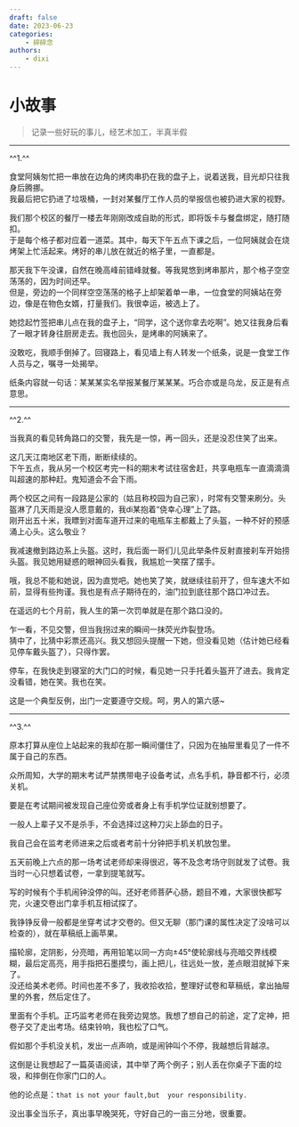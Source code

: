 ```yaml
---
draft: false
date: 2023-06-23
categories:
    - 碎碎念
authors:
    - dixi
---
```

# 小故事

<div id="progress-container">
  <div id="progress-bar"></div>
</div>

> 记录一些好玩的事儿，经艺术加工，半真半假
<!-- more -->


---

^^1.^^


食堂阿姨匆忙把一串放在边角的烤肉串扔在我的盘子上，说着送我，目光却只往我身后腾挪。  
我最后把它扔进了垃圾桶，一封对某餐厅工作人员的举报信也被扔进大家的视野。

我们那个校区的餐厅一楼去年刚刚改成自助的形式，即将饭卡与餐盘绑定，随打随扣。  
于是每个格子都对应着一道菜。其中，每天下午五点下课之后，一位阿姨就会在烧烤架上忙活起来。烤好的串儿放在就近的格子里，一直都是。  

那天我下午没课，自然在晚高峰前错峰就餐。等我晃悠到烤串那片，那个格子空空荡荡的，因为时间还早。  
但是，旁边的一个同样空空荡荡的格子上却架着单一串，一位食堂的阿姨站在旁边，像是在物色女婿，打量我们。我很幸运，被选上了。

她捻起竹签把串儿点在我的盘子上，“同学，这个送你拿去吃啊”。她又往我身后看了一眼才转身往厨房走去。我也回头，是烤串的阿姨来了。

没敢吃，我顺手倒掉了。回寝路上，看见墙上有人转发一个纸条，说是一食堂工作人员与之，嘱寻一处揭举。

纸条内容就一句话：某某某实名举报某餐厅某某某。巧合亦或是乌龙，反正是有点意思。

---


^^2.^^


当我真的看见转角路口的交警，我先是一惊，再一回头，还是没忍住笑了出来。

这几天江南地区老下雨，断断续续的。  
下午五点，我从另一个校区考完一科的期末考试往宿舍赶，共享电瓶车一直滴滴滴叫超速的那种赶。鬼知道会不会下雨。

两个校区之间有一段路是公家的（姑且称校园为自己家），时常有交警来刷分。头盔淋了几天雨是没人愿意戴的，我di某抱着“侥幸心理”上了路。  
刚开出五十米，我瞟到对面车道开过来的电瓶车主都戴上了头盔，一种不好的预感涌上心头。这么敬业？

我减速撤到路边系上头盔。这时，我后面一哥们儿见此举条件反射直接刹车开始捞头盔。我见她用疑惑的眼神回头看我，我尴尬一笑摆了摆手。  

哦，我总不能和她说，因为直觉吧。她也笑了笑，就继续往前开了，但车速大不如前，显得有些拘谨。我也是有点子期待在的，油门拉到底往那个路口冲过去。

在遥远的七个月前，我人生的第一次罚单就是在那个路口没的。

乍一看，不见交警，但当我拐过来的瞬间一抹荧光炸裂登场。  
猜中了，比猜中彩票还高兴。我又想回头提醒一下她，但没看见她（估计她已经看见停车戴头盔了），只得作罢。  

停车，在我快走到寝室的大门口的时候，看见她一只手托着头盔开了进去。我肯定没看错，她在笑。我也在笑。

这是一个典型反例，出门一定要遵守交规。呵，男人的第六感~

---

^^3.^^

原本打算从座位上站起来的我却在那一瞬间僵住了，只因为在抽屉里看见了一件不属于自己的东西。

众所周知，大学的期末考试严禁携带电子设备考试，点名手机，静音都不行，必须关机。

要是在考试期间被发现自己座位旁或者身上有手机学位证就别想要了。

一般人上辈子又不是杀手，不会选择过这种刀尖上舔血的日子。

我自己会在监考老师进来之后或者考前十分钟把手机关机放包里。

五天前晚上六点的那一场考试老师却来得很迟，等不及念考场守则就发了试卷。我当时一心只想着试卷，一拿到提笔就写。

写的时候有个手机闹钟没停的叫。还好老师菩萨心肠，题目不难，大家很快都写完，火速交卷出门拿手机互相试探了。

我铮铮反骨一般都是坐穿考试才交卷的。但又无聊（那门课的属性决定了没啥可以检查的），就在草稿纸上画苹果。

描轮廓，定阴影，分亮暗，再用铅笔以同一方向±45°使轮廓线与亮暗交界线模糊，最后定高亮，用手指把石墨摸匀，画上把儿，往远处一放，差点眼泪就掉下来了。  
没还给美术老师。时间也差不多了，我收拾收拾，整理好试卷和草稿纸，拿出抽屉里的外套，然后定住了。

里面有个手机。正巧监考老师在我旁边晃悠。我想了想自己的前途，定了定神，把卷子交了走出考场。结束铃响，我也松了口气。

假如那个手机没关机，发出一点声响，或是闹钟叫个不停，我越想后背越凉。

这倒是让我想起了一篇英语阅读，其中举了两个例子；别人丢在你桌子下面的垃圾，和摔倒在你家门口的人。

他的论点是：`that is not your fault,but  your responsibility.`

没出事全当乐子，真出事早晚哭死，守好自己的一亩三分地，很重要。

